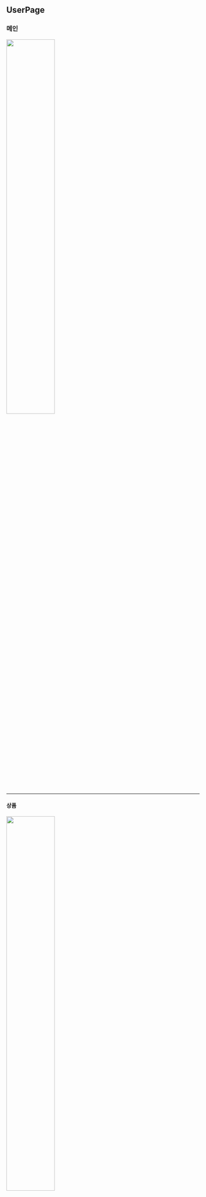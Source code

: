 ## UserPage
### 메인        
<img src="https://github.com/DevDachan/Shopping_m/assets/111109411/97bf23db-438b-4093-ab2f-9ca42f712af6" width=50%> 

--------

#### 상품 
<img src="https://github.com/DevDachan/Shopping_m/assets/111109411/def3bc67-0ae1-44dd-a00a-a736fdc7449d" width=50%>

--------

#### 주문 
<img src="https://github.com/DevDachan/Shopping_m/assets/111109411/733a63e2-b884-4819-8907-baf86d410ae7" width=50%>


## Admin Page

#### 메인  
<img src="https://github.com/DevDachan/Shopping_m/assets/111109411/b1c2b053-3271-4d39-a369-5745fa557a8e" width=50%>
<img src="https://github.com/DevDachan/Shopping_m/assets/111109411/9caeb61f-54ab-4929-8330-11e6df67a771" width=50%>

--------

#### 상품 정보
<img src="https://github.com/DevDachan/Shopping_m/assets/111109411/a66dfc84-10c5-4508-95fa-a5f9bd894b8e" width=50%>
<img src="https://github.com/DevDachan/Shopping_m/assets/111109411/e0ffbb46-56a6-45cb-837c-66524d635120" width=50%>

--------

#### 공지 사항
<img src="https://github.com/DevDachan/Shopping_m/assets/111109411/1fd3094d-ebd7-4af3-be2d-0b7af7616a01" width=50%>
<img src="https://github.com/DevDachan/Shopping_m/assets/111109411/60defc07-83ab-465f-9470-bd8b6cefc538" width=50%>

---------

#### 주문 관리
<img src="https://github.com/DevDachan/Shopping_m/assets/111109411/e301dd09-50e5-4b85-9642-ab2d29fed40d" width=50%>

